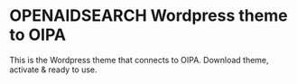 OPENAIDSEARCH Wordpress theme to OIPA
=======================================

This is the Wordpress theme that connects to OIPA. Download theme, activate & ready to use.
